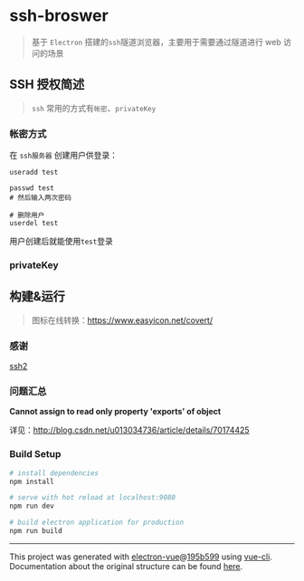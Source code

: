 # ssh-broswer
> 基于 `Electron` 搭建的`ssh`隧道浏览器，主要用于需要通过隧道进行 web 访问的场景

## SSH 授权简述
> `ssh` 常用的方式有`帐密`、`privateKey`

### 帐密方式

在 `ssh服务器` 创建用户供登录：

```shell
useradd test

passwd test
# 然后输入两次密码

# 删除用户
userdel test
```

用户创建后就能使用`test`登录

### privateKey

## 构建&运行
> 图标在线转换：<https://www.easyicon.net/covert/>

### 感谢

[ssh2](https://github.com/mscdex/ssh2)

### 问题汇总

**Cannot assign to read only property 'exports' of object**

详见：<http://blog.csdn.net/u013034736/article/details/70174425>

### Build Setup

``` bash
# install dependencies
npm install

# serve with hot reload at localhost:9080
npm run dev

# build electron application for production
npm run build


```

---

This project was generated with [electron-vue](https://github.com/SimulatedGREG/electron-vue)@[195b599](https://github.com/SimulatedGREG/electron-vue/tree/195b59990e317184cbc3603f5ed7aed6ce05f7c9) using [vue-cli](https://github.com/vuejs/vue-cli). Documentation about the original structure can be found [here](https://simulatedgreg.gitbooks.io/electron-vue/content/index.html).
